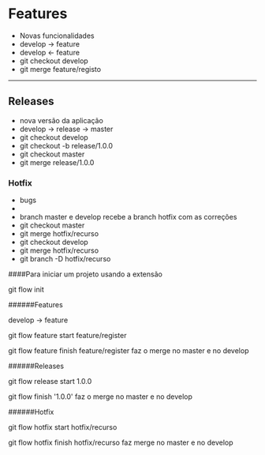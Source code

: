# Features
<ul>
    <li>Novas funcionalidades</li>
    <li>develop -> feature</li>
    <li>develop <- feature</li>
    <li>git checkout develop</li>
    <li>git merge feature/registo</li>
</ul> 
<hr>


## Releases

<ul>
    <li>nova versão da aplicação</li>
    <li>develop -> release -> master</li>
    <li>git checkout develop</li>
    <li>git checkout -b release/1.0.0</li>
    <li>git checkout master</li>
    <li>git merge release/1.0.0</li>
</ul>

### Hotfix

<ul>
    <li>bugs</li>
    <li></li>
    <li>branch master e develop recebe a branch hotfix com as correções</li>
    <li>git checkout master</li>
    <li>git merge hotfix/recurso</li>
    <li>git checkout develop</li>
    <li>git merge hotfix/recurso</li>
    <li>git branch -D hotfix/recurso</li>
</ul>

####Para iniciar um projeto usando a extensão

git flow init

######Features 

develop -> feature

git flow feature start feature/register

git flow feature finish feature/register faz o merge no master e no develop

######Releases

git flow release start 1.0.0

git flow finish '1.0.0' faz o merge no master e no develop

######Hotfix

git flow hotfix start hotfix/recurso

git flow hotfix finish hotfix/recurso faz merge no master e no develop










